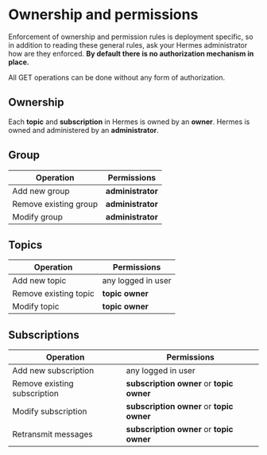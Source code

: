 # Ownership and permissions

Enforcement of ownership and permission rules is deployment specific, so in addition to reading these general rules,
ask your Hermes administrator how are they enforced. **By default there is no authorization mechanism in place.**

All GET operations can be done without any form of authorization.

## Ownership

Each **topic** and **subscription** in Hermes is owned by an **owner**. Hermes is owned and administered by an
**administrator**.

## Group

Operation             | Permissions
--------------------- | -----------
Add new group         | **administrator**
Remove existing group | **administrator**
Modify group          | **administrator**

## Topics

Operation             | Permissions
--------------------- | -----------
Add new topic         | any logged in user
Remove existing topic | **topic owner**
Modify topic          | **topic owner**

## Subscriptions

Operation                    | Permissions
---------------------------- | -----------
Add new subscription         | any logged in user
Remove existing subscription | **subscription owner** or **topic owner**
Modify subscription          | **subscription owner** or **topic owner**
Retransmit messages          | **subscription owner** or **topic owner**
